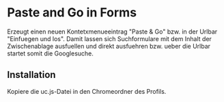 # Paste and Go in Forms 
Erzeugt einen neuen Kontetxmenueeintrag "Paste & Go" bzw. in der Urlbar "Einfuegen und los". 
Damit lassen sich Suchformulare mit dem Inhalt der Zwischenablage ausfuellen und direkt ausfuehren 
bzw. ueber die Urlbar startet somit die Googlesuche.

## Installation
Kopiere die uc.js-Datei in den Chromeordner des Profils.

